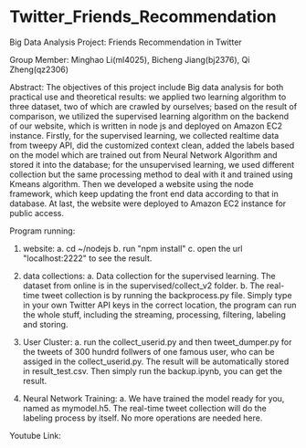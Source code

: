 # Twitter_Friends_Recommendation
Big Data Analysis Project: Friends Recommendation in Twitter

Group Member: Minghao Li(ml4025), Bicheng Jiang(bj2376), Qi Zheng(qz2306)

Abstract:
The objectives of this project include Big data analysis
for both practical use and theoretical results: we applied two
learning algorithm to three dataset, two of which are crawled
by ourselves; based on the result of comparison, we utilized the
supervised learning algorithm on the backend of our website,
which is written in node js and deployed on Amazon EC2
instance. Firstly, for the supervised learning, we collected realtime
data from tweepy API, did the customized context clean,
added the labels based on the model which are trained out from
Neural Network Algorithm and stored it into the database; for
the unsupervised learning, we used different collection but the
same processing method to deal with it and trained using Kmeans
algorithm. Then we developed a website using the node
framework, which keep updating the front end data according to
that in database. At last, the website were deployed to Amazon
EC2 instance for public access.

Program running:
1. website: 
  a. cd ~/nodejs 
  b. run "npm install"
  c. open the url "localhost:2222" to see the result.

2. data collections:
  a. Data collection for the supervised learning. The dataset from online is  in the supervised/collect_v2 folder.
  b. The real-time tweet collection is by running the backprocess.py file. Simply type in your own Twitter API keys in the correct location, the program can run the whole stuff, including the streaming, processing, filtering, labeling and storing.

3. User Cluster:
  a. run the collect_userid.py and then tweet_dumper.py for the tweets of 300 hundrd follwers of one famous user, who can be assiged in the collect_userid.py. The result will be automatically stored in result_test.csv. Then simply run the backup.ipynb, you can get the result.

4. Neural Network Training: 
  a. We have trained the model ready for you, named as mymodel.h5. The real-time tweet collection will do the labeling process by itself. No more operations are needed here. 
 
Youtube Link:
